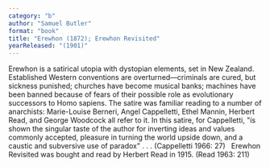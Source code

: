 ```yaml
---
category: "b"
author: "Samuel Butler"
format: "book"
title: "Erewhon (1872); Erewhon Revisited"
yearReleased: "(1901)"
---
```

Erewhon is a satirical utopia with dystopian elements, set in New Zealand. Established Western conventions are overturned—criminals are cured, but sickness punished; churches have become musical banks; machines have been banned because of fears of their possible role as evolutionary successors to Homo sapiens. The satire was familiar reading to a number of anarchists: Marie-Louise Berneri, Angel Cappelletti, Ethel Mannin, Herbert Read, and George Woodcock all refer to it. In this satire, for Cappelletti, "is shown the singular taste of the author for inverting ideas and values commonly accepted, pleasure in turning the world upside down, and a caustic and subversive use of paradox" . . . (Cappelletti 1966: 27)
 
Erewhon Revisited was bought and read by Herbert Read in 1915. (Read 1963: 211)
 
 